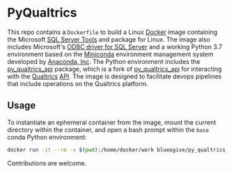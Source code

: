 # PyQualtrics

This repo contains a `Dockerfile` to build
a Linux [Docker](https://www.docker.com) image containing the Microsoft
[SQL Server Tools](https://docs.microsoft.com/en-us/sql/linux/sql-server-linux-setup-tools?view=sql-server-linux-2017)
and package for Linux. The image also includes Microsoft's
[ODBC driver for SQL Server](https://docs.microsoft.com/en-us/sql/connect/odbc/microsoft-odbc-driver-for-sql-server?view=sql-server-linux-2017)
and a working Python 3.7 environment based on the
[Miniconda](https://conda.io/miniconda.html)
environment management system developed by
[Anaconda, Inc](https://www.anaconda.com/). The Python environment includes the
[py_qualtrics_api](https://github.com/blueogive/py_qualtrics_api) package, which
is a fork of [py_qualtrics_api](https://github.com/cwade/py_qualtrics_api) for
interacting with the
[Qualtrics](https://www.qualtrics.com) [API](https://api.qualtrics.com/). The
image is designed to facilitate devops pipelines that include operations on
the Qualtrics platform.


## Usage

To instantiate an ephemeral container from the image, mount the current
directory within the container, and open a bash prompt within the `base` conda
Python environment:

```bash
docker run -it --rm -v $(pwd):/home/docker/work blueogive/py_qualtrics_api:latest
```

Contributions are welcome.
